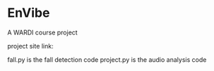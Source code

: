 # EnVibe
A WARDI course project

project site link: 

fall.py is the fall detection code
project.py is the audio analysis code
